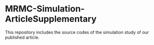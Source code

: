 # MRMC-Simulation-ArticleSupplementary
This repository includes the source codes of the simulation study of our published article.
